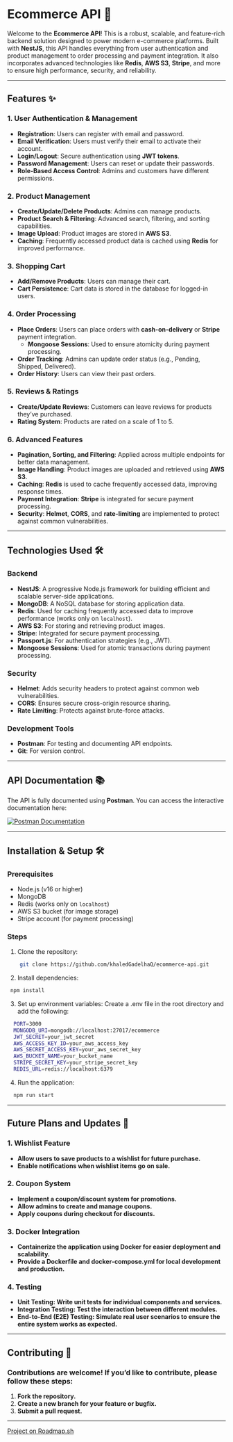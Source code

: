
# Ecommerce API 🛒

Welcome to the **Ecommerce API**! This is a robust, scalable, and feature-rich backend solution designed to power modern e-commerce platforms. Built with **NestJS**, this API handles everything from user authentication and product management to order processing and payment integration. It also incorporates advanced technologies like **Redis**, **AWS S3**, **Stripe**, and more to ensure high performance, security, and reliability.

---

## Features ✨

### 1. **User Authentication & Management**
   - **Registration**: Users can register with email and password.
   - **Email Verification**: Users must verify their email to activate their account.
   - **Login/Logout**: Secure authentication using **JWT tokens**.
   - **Password Management**: Users can reset or update their passwords.
   - **Role-Based Access Control**: Admins and customers have different permissions.

### 2. **Product Management**
   - **Create/Update/Delete Products**: Admins can manage products.
   - **Product Search & Filtering**: Advanced search, filtering, and sorting capabilities.
   - **Image Upload**: Product images are stored in **AWS S3**.
   - **Caching**: Frequently accessed product data is cached using **Redis** for improved performance.

### 3. **Shopping Cart**
   - **Add/Remove Products**: Users can manage their cart.
   - **Cart Persistence**: Cart data is stored in the database for logged-in users.

### 4. **Order Processing**
   - **Place Orders**: Users can place orders with **cash-on-delivery** or **Stripe** payment integration.
     - **Mongoose Sessions**: Used to ensure atomicity during payment processing.
   - **Order Tracking**: Admins can update order status (e.g., Pending, Shipped, Delivered).
   - **Order History**: Users can view their past orders.

### 5. **Reviews & Ratings**
   - **Create/Update Reviews**: Customers can leave reviews for products they’ve purchased.
   - **Rating System**: Products are rated on a scale of 1 to 5.

### 6. **Advanced Features**
   - **Pagination, Sorting, and Filtering**: Applied across multiple endpoints for better data management.
   - **Image Handling**: Product images are uploaded and retrieved using **AWS S3**.
   - **Caching**: **Redis** is used to cache frequently accessed data, improving response times.
   - **Payment Integration**: **Stripe** is integrated for secure payment processing.
   - **Security**: **Helmet**, **CORS**, and **rate-limiting** are implemented to protect against common vulnerabilities.

---

## Technologies Used 🛠️

### Backend
- **NestJS**: A progressive Node.js framework for building efficient and scalable server-side applications.
- **MongoDB**: A NoSQL database for storing application data.
- **Redis**: Used for caching frequently accessed data to improve performance (works only on `localhost`).
- **AWS S3**: For storing and retrieving product images.
- **Stripe**: Integrated for secure payment processing.
- **Passport.js**: For authentication strategies (e.g., JWT).
- **Mongoose Sessions**: Used for atomic transactions during payment processing.

### Security
- **Helmet**: Adds security headers to protect against common web vulnerabilities.
- **CORS**: Ensures secure cross-origin resource sharing.
- **Rate Limiting**: Protects against brute-force attacks.

### Development Tools
- **Postman**: For testing and documenting API endpoints.
- **Git**: For version control.

---

## API Documentation 📚

The API is fully documented using **Postman**. You can access the interactive documentation here:

[![Postman Documentation](https://img.shields.io/badge/Postman-Documentation-orange)](https://documenter.getpostman.com/view/37533401/2sAYX9og5W)

---

## Installation & Setup 🛠️

### Prerequisites
- Node.js (v16 or higher)
- MongoDB
- Redis (works only on `localhost`)
- AWS S3 bucket (for image storage)
- Stripe account (for payment processing)

### Steps
1. Clone the repository:
 ```bash
     git clone https://github.com/khaledGadelhaQ/ecommerce-api.git
  ```
2. Install dependencies:
  ```bash
   npm install
  ```
3. Set up environment variables:
Create a .env file in the root directory and add the following:
```bash
  PORT=3000
  MONGODB_URI=mongodb://localhost:27017/ecommerce
  JWT_SECRET=your_jwt_secret
  AWS_ACCESS_KEY_ID=your_aws_access_key
  AWS_SECRET_ACCESS_KEY=your_aws_secret_key
  AWS_BUCKET_NAME=your_bucket_name
  STRIPE_SECRET_KEY=your_stripe_secret_key
  REDIS_URL=redis://localhost:6379
```
4. Run the application:
  ```bash
    npm run start
  ```
---
## Future Plans and Updates 🚧

### 1. Wishlist Feature
  - **Allow users to save products to a wishlist for future purchase.**
  - **Enable notifications when wishlist items go on sale.**
    
### 2. Coupon System
 - **Implement a coupon/discount system for promotions.**
 - **Allow admins to create and manage coupons.**
 - **Apply coupons during checkout for discounts.**

### 3. Docker Integration
  - **Containerize the application using Docker for easier deployment and scalability.**
  - **Provide a Dockerfile and docker-compose.yml for local development and production.**

### 4. Testing
  - **Unit Testing: Write unit tests for individual components and services.**
  - **Integration Testing: Test the interaction between different modules.**
  - **End-to-End (E2E) Testing: Simulate real user scenarios to ensure the entire system works as expected.**

---

## Contributing 🤝
### Contributions are welcome! If you’d like to contribute, please follow these steps:
  1. **Fork the repository.**
  2. **Create a new branch for your feature or bugfix.**
  3. **Submit a pull request.**

---

[Project on Roadmap.sh](https://roadmap.sh/projects/ecommerce-api)
